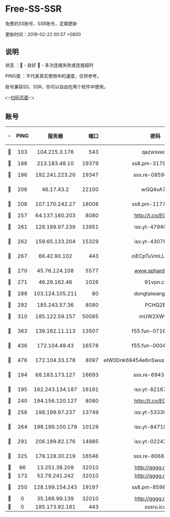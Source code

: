 # Free-SS-SSR

免费的SS账号、SSR账号，定期更新

更新时间：2019-02-22 00:57 +0800

## 说明

状态     ：🙂 - 良好 🙁 - 多次连接失败或连接超时

PING值   ：不代表真实使用中的速度，仅供参考。

账号兼容SS、SSR，你可以自由在两个软件中使用。

👉[扫码页面](https://liesauer.github.io/free-ss-ssr.github.io/)👈

## 账号

|-|PING|服务器|端口|密码|加密方式|区域|
|:----:|:----:|:-----:|-----:|:----:|:----:|:----:|
|🙂|103|104.215.3.176|543|qazwsxedc|aes-256-gcm|JP|
|🙂|186|213.183.48.10|19379|ss8.pm-31791178|rc4-md5|RU|
|🙂|196|192.241.223.20|19347|ssx.re-08596649|aes-256-cfb|US|
|🙂|206|46.17.43.2|22100|wGQ4vA7D|aes-256-gcm|RU|
|🙂|208|107.170.242.27|18008|ss8.pm-11776120|aes-256-cfb|US|
|🙂|257|64.137.160.203|8080|http://t.cn/EGJIyrl|rc4-md5|CA|
|🙂|261|128.199.97.239|13951|isx.yt-47940665|aes-256-cfb|SG|
|🙂|262|159.65.133.204|15329|isx.yt-43078354|aes-256-cfb|SG|
|🙂|267|66.42.90.102|443|oiECpTuVmLLxk4Ts|aes-256-cfb|US|
|🙂|270|45.76.124.108|5577|www.sphard.com|aes-256-cfb|AU|
|🙂|271|46.29.162.46|1026|91vpn.cf|rc4-md5|RU|
|🙂|288|103.124.105.211|80|dongtaiwang.com|aes-256-cfb|US|
|🙂|292|185.243.57.36|8080|PCHQ2E|rc4-md5|US|
|🙂|310|185.122.59.157|50085|mUW2XWw8|aes-256-cfb|GB|
|🙂|363|139.162.11.113|13507|f55.fun-07160199|aes-256-cfb|SG|
|🙂|436|172.104.49.43|16578|f55.fun-00042249|aes-256-cfb|SG|
|🙂|476|172.104.33.178|8097|eIW0Dnk69454e6nSwuspv9DmS201tQ0D|aes-256-cfb|SG|
|🙂|194|68.183.173.127|16693|ssx.re-69431278|aes-256-cfb|US|
|🙂|195|162.243.134.187|16191|isx.yt-82167280|aes-256-cfb|US|
|🙂|240|194.156.120.127|8080|http://t.cn/EGJIyrl|rc4-md5|RU|
|🙂|256|198.199.97.237|13749|isx.yt-53330366|aes-256-cfb|US|
|🙂|264|198.199.100.178|10129|isx.yt-84710881|aes-256-cfb|US|
|🙂|291|206.189.82.176|14985|isx.yt-02243397|aes-256-cfb|SG|
|🙂|325|178.128.30.219|16546|ssx.re-80681280|aes-256-cfb|SG|
|🙁|96|13.251.38.209|32010|http://gggg.rocks|chacha20|SG|
|🙁|173|52.79.241.242|32010|http://gggg.rocks|chacha20|KR|
|🙁|250|128.199.154.243|19197|ss8.pm-85981063|aes-256-cfb|SG|
|🙁|0|35.166.99.139|32010|http://gggg.rocks|chacha20|US|
|🙁|0|185.173.92.181|443|sssru.icu|rc4-md5|RU|

